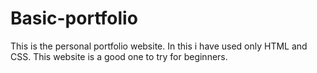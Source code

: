 # Basic-portfolio
This is the personal portfolio website. In this i have used only HTML and CSS. This website is a good one to try for beginners.